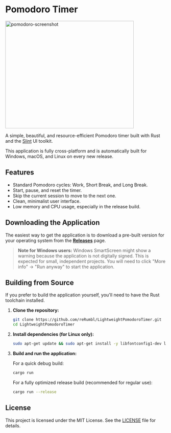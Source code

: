 # Pomodoro Timer

<img width="402" height="336" alt="pomodoro-screenshot" src="https://github.com/user-attachments/assets/730796fe-5779-4e83-8c07-071ea9c31102" />

A simple, beautiful, and resource-efficient Pomodoro timer built with Rust and the [Slint](https://slint-ui.com/) UI toolkit.

This application is fully cross-platform and is automatically built for Windows, macOS, and Linux on every new release.

## Features

- Standard Pomodoro cycles: Work, Short Break, and Long Break.
- Start, pause, and reset the timer.
- Skip the current session to move to the next one.
- Clean, minimalist user interface.
- Low memory and CPU usage, especially in the release build.

## Downloading the Application

The easiest way to get the application is to download a pre-built version for your operating system from the **[Releases](https://github.com/reRumbl/LightweightPomodoroTimer/releases)** page.

> **Note for Windows users:**
> Windows SmartScreen might show a warning because the application is not digitally signed. This is expected for small, independent projects. You will need to click "More info" -> "Run anyway" to start the application.

## Building from Source

If you prefer to build the application yourself, you'll need to have the Rust toolchain installed.

1. **Clone the repository:**

    ```bash
    git clone https://github.com/reRumbl/LightweightPomodoroTimer.git
    cd LightweightPomodoroTimer
    ```

2. **Install dependencies (for Linux only):**

    ```bash
    sudo apt-get update && sudo apt-get install -y libfontconfig1-dev libgtk-3-dev
    ```

3. **Build and run the application:**

    For a quick debug build:

    ```bash
    cargo run
    ```

    For a fully optimized release build (recommended for regular use):

    ```bash
    cargo run --release
    ```

## License

This project is licensed under the MIT License. See the [LICENSE](LICENSE) file for details.
